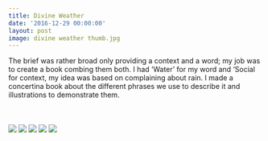 ```yaml
---
title: Divine Weather
date: '2016-12-29 00:00:00'
layout: post
image: divine weather thumb.jpg
---
```


<div class="container">
The brief was rather broad only providing a context and a word; my job was to create a book combing them both. I had ‘Water’ for my word and ‘Social for context, my idea was based on complaining about rain. I made a concertina book about the different phrases we use to describe it and illustrations to demonstrate them.
</div>

  <br>
  <br>
  <br>


<img src="{{site.url}}/assets/img/divine/divine1.jpg"/>
<img src="{{site.baseurl}}/assets/img/divine/divine2.jpg"/>
<img src="{{site.baseurl}}/assets/img/divine/divine3.jpg"/>
<img src="{{site.baseurl}}/assets/img/divine/divine4.jpg"/>
<img src="{{site.baseurl}}/assets/img/divine/divine5.jpg"/>
